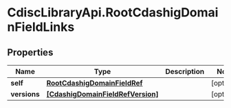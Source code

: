 # CdiscLibraryApi.RootCdashigDomainFieldLinks

## Properties

Name | Type | Description | Notes
------------ | ------------- | ------------- | -------------
**self** | [**RootCdashigDomainFieldRef**](RootCdashigDomainFieldRef.md) |  | [optional] 
**versions** | [**[CdashigDomainFieldRefVersion]**](CdashigDomainFieldRefVersion.md) |  | [optional] 


